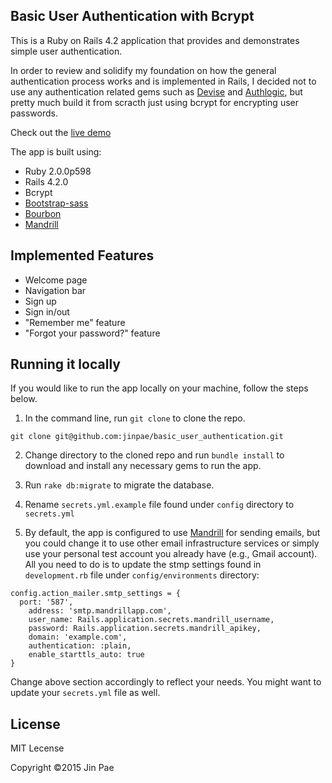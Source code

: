 ## Basic User Authentication with Bcrypt
This is a Ruby on Rails 4.2 application that provides and demonstrates simple user authentication.

In order to review and solidify my foundation on how the general authentication process works and is implemented in Rails, I decided not to use any authentication related gems such as [Devise](https://github.com/plataformatec/devise) and [Authlogic](https://github.com/binarylogic/authlogic), but pretty much build it from scracth just using bcrypt for encrypting user passwords.

Check out the [live demo](https://secret-headland-7231.herokuapp.com/)

The app is built using:
* Ruby 2.0.0p598
* Rails 4.2.0
* Bcrypt
* [Bootstrap-sass](https://github.com/twbs/bootstrap-sass)
* [Bourbon](http://bourbon.io/)
* [Mandrill](http://mandrill.com/)

## Implemented Features
* Welcome page
* Navigation bar
* Sign up
* Sign in/out
* "Remember me" feature
* "Forgot your password?" feature

## Running it locally
If you would like to run the app locally on your machine, follow the steps below.

1. In the command line, run `git clone` to clone the repo.

  `git clone git@github.com:jinpae/basic_user_authentication.git`

2. Change directory to the cloned repo and run `bundle install` to download and install any necessary gems to run the app.

3. Run `rake db:migrate` to migrate the database.

4. Rename `secrets.yml.example` file found under `config` directory to `secrets.yml`

5. By default, the app is configured to use [Mandrill](http://mandrill.com/) for sending emails, but you could change it to use other email infrastructure services or simply use your personal test account you already have (e.g., Gmail account). All you need to do is to update the stmp settings found in `development.rb` file under `config/environments` directory:

  ```
  config.action_mailer.smtp_settings = {
    port: '587',
	  address: 'smtp.mandrillapp.com',
	  user_name: Rails.application.secrets.mandrill_username,
	  password: Rails.application.secrets.mandrill_apikey,
	  domain: 'example.com',
	  authentication: :plain,
	  enable_starttls_auto: true
  }
  ```
  
  Change above section accordingly to reflect your needs. You might want to update your `secrets.yml` file as well.
  
  ## License
  MIT Lecense
  
  Copyright &copy;2015 Jin Pae
